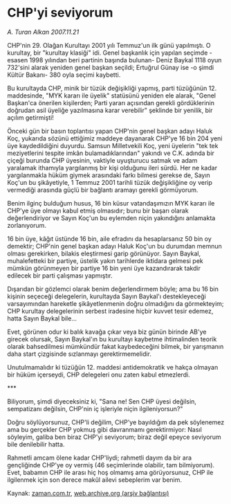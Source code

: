# CHP'yi seviyorum

*A. Turan Alkan 2007.11.21*

<tr><td class="metin" colspan="2" style="padding-top: 20px; padding-left: 5px; padding-right: 10px;">CHP'nin 29. Olağan Kurultayı 2001 yılı Temmuz'un ilk günü yapılmıştı. O kurultay, bir "kurultay klasiği" idi. Genel başkanlık için yapılan seçimde -esasen 1998 yılından beri partinin başında bulunan- Deniz Baykal 1118 oyun 732'sini alarak yeniden genel başkan seçildi; Ertuğrul Günay ise -o şimdi Kültür Bakanı- 380 oyla seçimi kaybetti.</td></tr><tr><td class="metin" colspan="2" style="padding-top: 20px; padding-left: 5px; padding-right: 10px;"><p>Bu kurultayda CHP, minik bir tüzük değişikliği yapmış, parti tüzüğünün 12. maddesinde, "MYK kararı ile üyelik" statüsünü yeniden ele alarak, "Genel Başkan'ca önerilen kişilerden; Parti yararı açısından gerekli gördüklerinin doğrudan asil üyeliğe yazılmasına karar verebilir" şeklinde bir yenilik, bir açılım getirmişti!
<p> Önceki gün bir basın toplantısı yapan CHP'nin genel başkan adayı Haluk Koç, yukarıda sözünü ettiğimiz maddeye dayanarak CHP'ye 16 bin 204 yeni üye kaydedildiğini duyurdu. Samsun Milletvekili Koç, yeni üyelerin "tek tek meziyetlerini tespite imkân bulamadıklarından" yakındı ve C.K. adında bir çiçeği burunda CHP üyesinin, vaktiyle uyuşturucu satmak ve adam yaralamak ithamıyla yargılanmış bir kişi olduğunu ileri sürdü. Her ne kadar yargılanmakla hüküm giymek arasındaki farkı bilmesi gerekse de, Sayın Koç'un bu şikâyetiyle, 1 Temmuz 2001 tarihli tüzük değişikliğine oy verip vermediği arasında güçlü bir bağlantı aramayı gerekli görmüyorum.
<p>Benim ilginç bulduğum husus, 16 bin küsur vatandaşımızın MYK kararı ile CHP'ye üye olmayı kabul etmiş olmasıdır; bunu bir başarı olarak değerlendiriyor ve Sayın Koç'un bu eylemden niçin yakındığını anlamakta zorlanıyorum.
<p>16 bin üye, kâğıt üstünde 16 bin, aile efradını da hesaplarsanız 50 bin oy demektir; CHP'nin genel başkan adayı Haluk Koç'un bu durumdan memnun olması gerekirken, bilakis eleştirmesi garip görünüyor. Sayın Baykal, muhalefetteki bir partiye, üstelik yakın tarihlerde iktidara gelmesi pek mümkün görünmeyen bir partiye 16 bin yeni üye kazandırarak takdir edilecek bir parti çalışması yapmıştır.
<p>Dışarıdan bir gözlemci olarak benim değerlendirmem böyle; ama bu 16 bin kişinin seçeceği delegelerin, kurultayda Sayın Baykal'ı destekleyeceği varsayımından hareketle şikâyetlenmenin doğru olmadığını da görmekteyim; CHP kurultay delegelerinin serbest iradesine hiçbir kuvvet tesir edemez, hatta Sayın Baykal bile...
<p>Evet, görünen odur ki balık kavağa çıkar veya biz günün birinde AB'ye girecek olursak, Sayın Baykal'ın bu kurultayı kaybetme ihtimalinden teorik olarak bahsedilmesi mümkündür fakat kaybedeceğini bilmek, bir yarışmanın daha start çizgisinde sızlanmayı gerektirmemelidir.
<p>Unutulmamalıdır ki tüzüğün 12. maddesi antidemokratik ve hakça olmayan bir hüküm içerseydi, CHP delegeleri onu zaten kabul etmezlerdi.
<p>***
<p>Biliyorum, şimdi diyeceksiniz ki, "Sana ne! Sen CHP üyesi değilsin, sempatizanı değilsin, CHP'nin iç işleriyle niçin ilgileniyorsun?"
<p>Doğru söylüyorsunuz, CHP'li değilim, CHP'ye bayıldığım da pek söylenemez ama bu gerçekler CHP yokmuş gibi davranmamı gerektirmiyor: Nasıl söyleyim, galiba ben biraz CHP'yi seviyorum; biraz değil epeyce seviyorum bile denilebilir hatta.
<p>Rahmetli amcam ölene kadar CHP'liydi; rahmetli dayım da bir ara gençliğinde CHP'ye oy vermiş (46 seçimlerinde olabilir, tam bilmiyorum). Evet, babamın CHP ile arası hiç hoş olmamış ama görüyorsunuz, CHP ile ilgilenmek için son derece makûl ailevi sebeplerim var benim.<br/></p></p></p></p></p></p></p></p></p></p></p></td></tr>

Kaynak: [zaman.com.tr](http://zaman.com.tr/yazar.do?yazino=615796), [web.archive.org (arşiv bağlantısı)](http://web.archive.org/web/20080611135140/http://zaman.com.tr:80/yazar.do?yazino=615796)
